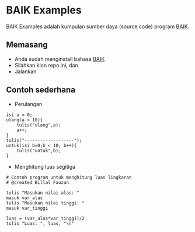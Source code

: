 # BAIK Examples
BAIK Examples adalah kumpulan sumber daya (source code) program [BAIK](https://sourceforge.net/projects/baik/).

## Memasang

- Anda sudah menginstall bahasa [BAIK](https://sourceforge.net/projects/baik/)
- Silahkan klon repo ini, dan
- Jalankan

## Contoh sederhana
- Perulangan

```shell
isi a = 0;
ulang(a < 10){
    tulis("ulang",a);
    a++;
}
tulis("-------------------");
untuk(isi b=0;b < 10; b++){
    tulis("untuk",b);
}
```
- Menghitung luas segitiga
```shell
# Contoh program untuk menghitung luas lingkaran
# @created Billal Fauzan

tulis "Masukan nilai alas: "
masuk var_alas
tulis "Masukan nilai tinggi: "
masuk var_tinggi

luas = (var_alas*var_tinggi)/2
tulis "Luas: ", luas, "\n"
```
